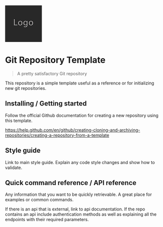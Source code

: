 ![Logo of the project](/docs/logo.sample.png)

# Git Repository Template
> A pretty satisfactory Git repository

This repository is a simple template useful as a reference or for initializing new git repositories.


## Installing / Getting started

Follow the official Github documentation for creating a new repository using this template.

https://help.github.com/en/github/creating-cloning-and-archiving-repositories/creating-a-repository-from-a-template


## Style guide

Link to main style guide.
Explain any code style changes and show how to validate.


## Quick command reference / API reference

Any information that you want to be quickly retrievable. A great place for 
examples or common commands.

If there is an api that is external, link to api documentation. If the repo
contains an api include authentication methods as well as explaining all the 
endpoints with their required parameters.

